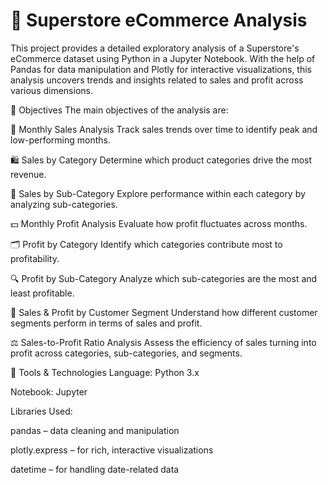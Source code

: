 # 🏪 Superstore eCommerce Analysis
This project provides a detailed exploratory analysis of a Superstore's eCommerce dataset using Python in a Jupyter Notebook. With the help of Pandas for data manipulation and Plotly for interactive visualizations, this analysis uncovers trends and insights related to sales and profit across various dimensions.

🎯 Objectives
The main objectives of the analysis are:

📆 Monthly Sales Analysis
Track sales trends over time to identify peak and low-performing months.

🛍️ Sales by Category
Determine which product categories drive the most revenue.

🧩 Sales by Sub-Category
Explore performance within each category by analyzing sub-categories.

💵 Monthly Profit Analysis
Evaluate how profit fluctuates across months.

🗂️ Profit by Category
Identify which categories contribute most to profitability.

🔍 Profit by Sub-Category
Analyze which sub-categories are the most and least profitable.

👥 Sales & Profit by Customer Segment
Understand how different customer segments perform in terms of sales and profit.

⚖️ Sales-to-Profit Ratio Analysis
Assess the efficiency of sales turning into profit across categories, sub-categories, and segments.

🧰 Tools & Technologies
Language: Python 3.x

Notebook: Jupyter

Libraries Used:

pandas – data cleaning and manipulation

plotly.express – for rich, interactive visualizations

datetime – for handling date-related data

